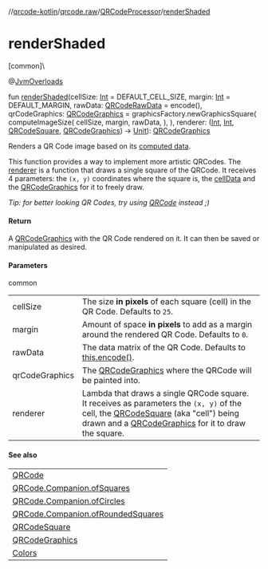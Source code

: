 //[qrcode-kotlin](../../../index.md)/[qrcode.raw](../index.md)/[QRCodeProcessor](index.md)/[renderShaded](render-shaded.md)

# renderShaded

[common]\

@[JvmOverloads](https://kotlinlang.org/api/latest/jvm/stdlib/kotlin-stdlib/kotlin.jvm/-jvm-overloads/index.html)

fun [renderShaded](render-shaded.md)(cellSize: [Int](https://kotlinlang.org/api/latest/jvm/stdlib/kotlin-stdlib/kotlin/-int/index.html) = DEFAULT_CELL_SIZE, margin: [Int](https://kotlinlang.org/api/latest/jvm/stdlib/kotlin-stdlib/kotlin/-int/index.html) = DEFAULT_MARGIN, rawData: [QRCodeRawData](../-q-r-code-raw-data/index.md) = encode(), qrCodeGraphics: [QRCodeGraphics](../../qrcode.render/-q-r-code-graphics/index.md) = graphicsFactory.newGraphicsSquare(
            computeImageSize(
                cellSize,
                margin,
                rawData,
            ),
        ), renderer: ([Int](https://kotlinlang.org/api/latest/jvm/stdlib/kotlin-stdlib/kotlin/-int/index.html), [Int](https://kotlinlang.org/api/latest/jvm/stdlib/kotlin-stdlib/kotlin/-int/index.html), [QRCodeSquare](../../qrcode.internals/-q-r-code-square/index.md), [QRCodeGraphics](../../qrcode.render/-q-r-code-graphics/index.md)) -&gt; [Unit](https://kotlinlang.org/api/latest/jvm/stdlib/kotlin-stdlib/kotlin/-unit/index.html)): [QRCodeGraphics](../../qrcode.render/-q-r-code-graphics/index.md)

Renders a QR Code image based on its [computed data](encode.md).

This function provides a way to implement more artistic QRCodes. The [renderer](render-shaded.md) is a function that draws a single square of the QRCode. It receives 4 parameters: the `(x, y)` coordinates where the square is, the [cellData](../../qrcode.internals/-q-r-code-square/index.md) and the [QRCodeGraphics](../../qrcode.render/-q-r-code-graphics/index.md) for it to freely draw.

*Tip: for better looking QR Codes, try using* [*QRCode*](../../qrcode/-q-r-code/index.md) *instead ;)*

#### Return

A [QRCodeGraphics](../../qrcode.render/-q-r-code-graphics/index.md) with the QR Code rendered on it. It can then be saved or manipulated as desired.

#### Parameters

common

| | |
|---|---|
| cellSize | The size **in pixels** of each square (cell) in the QR Code. Defaults to `25`. |
| margin | Amount of space **in pixels** to add as a margin around the rendered QR Code. Defaults to `0`. |
| rawData | The data matrix of the QR Code. Defaults to [this.encode()](encode.md). |
| qrCodeGraphics | The [QRCodeGraphics](../../qrcode.render/-q-r-code-graphics/index.md) where the QRCode will be painted into. |
| renderer | Lambda that draws a single QRCode square. It receives as parameters the `(x, y)` of the cell, the [QRCodeSquare](../../qrcode.internals/-q-r-code-square/index.md) (aka &quot;cell&quot;) being drawn and a [QRCodeGraphics](../../qrcode.render/-q-r-code-graphics/index.md) for it to draw the square. |

#### See also

| |
|---|
| [QRCode](../../qrcode/-q-r-code/index.md) |
| [QRCode.Companion.ofSquares](../../qrcode/-q-r-code/-companion/of-squares.md) |
| [QRCode.Companion.ofCircles](../../qrcode/-q-r-code/-companion/of-circles.md) |
| [QRCode.Companion.ofRoundedSquares](../../qrcode/-q-r-code/-companion/of-rounded-squares.md) |
| [QRCodeSquare](../../qrcode.internals/-q-r-code-square/index.md) |
| [QRCodeGraphics](../../qrcode.render/-q-r-code-graphics/index.md) |
| [Colors](../../qrcode.color/-colors/index.md) |
